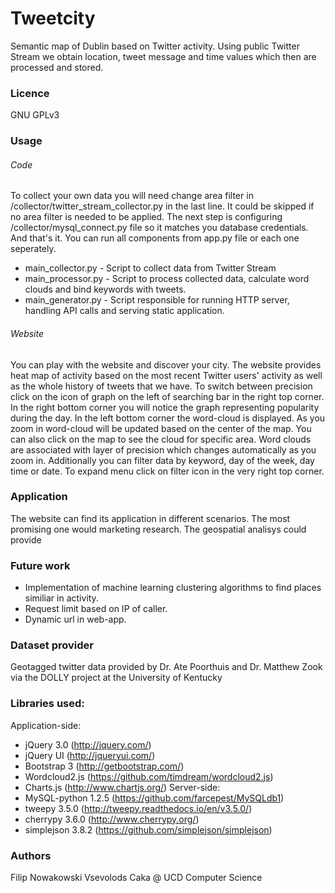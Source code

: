 # Tweetcity
Semantic map of Dublin based on Twitter activity. Using public Twitter Stream we obtain location, tweet message and time values which then are processed and stored.

### Licence
GNU GPLv3

### Usage
###### Code
To collect your own data you will need change area filter in /collector/twitter_stream_collector.py in the last line. It could be skipped if no area filter is needed to be applied. The next step is configuring /collector/mysql_connect.py file so it matches you database credentials. And that's it. You can run all components from app.py file or each one seperately.
* main_collector.py - Script to collect data from Twitter Stream
* main_processor.py - Script to process collected data, calculate word clouds and bind keywords with tweets.
* main_generator.py - Script responsible for running HTTP server, handling API calls and serving static application.

###### Website
You can play with the website and discover your city. The website provides heat map of activity based on the most recent Twitter users' activity as well as the whole history of tweets that we have. To switch between precision click on the icon of graph on the left of searching bar in the right top corner. In the right bottom corner you will notice the graph representing popularity during the day. In the left bottom corner the word-cloud is displayed. As you zoom in word-cloud will be updated based on the center of the map. You can also click on the map to see the cloud for specific area. Word clouds are associated with layer of precision which changes automatically as you zoom in. Additionally you can filter data by keyword, day of the week, day time or date. To expand menu click on filter icon in the very right top corner.

### Application
The website can find its application in different scenarios. The most promising one would marketing research. The geospatial analisys could provide 

### Future work
* Implementation of machine learning clustering algorithms to find places similiar in activity.
* Request limit based on IP of caller.
* Dynamic url in web-app.

### Dataset provider
Geotagged twitter data provided by Dr. Ate Poorthuis and Dr. Matthew Zook via the DOLLY project at the University of Kentucky

### Libraries used:
Application-side:
* jQuery 3.0 (http://jquery.com/)
* jQuery UI (http://jqueryui.com/)
* Bootstrap 3 (http://getbootstrap.com/)
* Wordcloud2.js (https://github.com/timdream/wordcloud2.js)
* Charts.js (http://www.chartjs.org/)
Server-side:
* MySQL-python 1.2.5 (https://github.com/farcepest/MySQLdb1)
* tweepy 3.5.0 (http://tweepy.readthedocs.io/en/v3.5.0/)
* cherrypy 3.6.0 (http://www.cherrypy.org/)
* simplejson 3.8.2 (https://github.com/simplejson/simplejson)

### Authors
Filip Nowakowski
Vsevolods Caka
@ UCD Computer Science